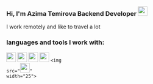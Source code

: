 ### Hi, I'm Azima Temirova Backend Developer <img src="https://media3.giphy.com/media/gM5qFksULw54NMWyry/giphy.gif?cid=ecf05e47jnvcb93wn7ic3i53iyiwixh7zunq4f3jfpkms6x3&rid=giphy.gif&ct=s" width="25px">

I work remotely and like to travel a lot
<br/>

### languages and tools I work with:

<code><img src="https://www.w3.org/html/logo/downloads/HTML5_1Color_Black.png" width="25"></code>
<code><img src="https://brandslogos.com/wp-content/uploads/images/large/css-logo-black-and-white.png" width="25"></code>
<code><img src="https://seeklogo.com/images/J/javascript-logo-851B872133-seeklogo.com.png" width="25"></code>
<code><img src="https://cdn4.iconfinder.com/data/icons/scripting-and-programming-languages/512/Python_logo-512.png" width="25"></code>
<code><img src="<code><img src="https://cdn4.iconfinder.com/data/icons/scripting-and-programming-languages/512/Python_logo-512.png" width="25"></code>" width="25"></code>

